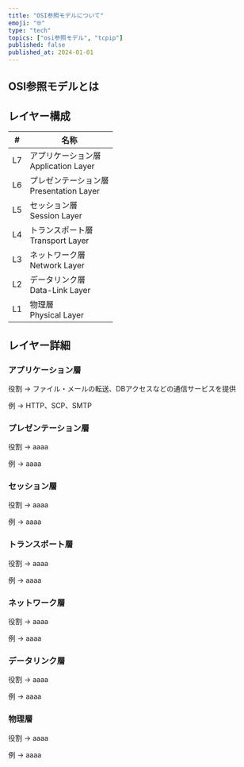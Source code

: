 ```yaml
---
title: "OSI参照モデルについて"
emoji: "🌐"
type: "tech"
topics: ["osi参照モデル", "tcpip"]
published: false
published_at: 2024-01-01
---
```


## OSI参照モデルとは

## レイヤー構成

| # | 名称 |
|---|---|
| L7 | アプリケーション層<br />Application Layer |
| L6 | プレゼンテーション層<br />Presentation Layer |
| L5 | セッション層<br />Session Layer |
| L4 | トランスポート層<br />Transport Layer |
| L3 | ネットワーク層<br />Network Layer |
| L2 | データリンク層<br />Data-Link Layer |
| L1 | 物理層<br />Physical Layer |

## レイヤー詳細

### アプリケーション層

役割
→ ファイル・メールの転送、DBアクセスなどの通信サービスを提供

例
→ HTTP、SCP、SMTP

### プレゼンテーション層

役割
→ aaaa

例
→ aaaa

### セッション層

役割
→ aaaa

例
→ aaaa

### トランスポート層

役割
→ aaaa

例
→ aaaa

### ネットワーク層

役割
→ aaaa

例
→ aaaa

### データリンク層

役割
→ aaaa

例
→ aaaa

### 物理層

役割
→ aaaa

例
→ aaaa
